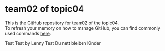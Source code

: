# team02 of topic04 
 This is the GitHub repository for team02 of the topic04.  
 To refresh your memory on how to manage GitHub, you can find commonly used commands [here](https://github.com/joshnh/Git-Commands). 
 
 Test Test by Lenny
 Test Du nett bleiben Kinder 
 
